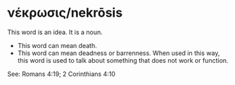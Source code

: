 # νέκρωσις/nekrōsis
This word is an idea. It is a noun.
* This word can mean death. 
* This word can mean deadness or barrenness. When used in this way, this word is used to talk about something that does not work or function. 

See: Romans 4:19; 2 Corinthians 4:10
